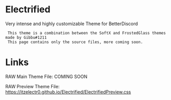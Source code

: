 # Electrified
Very intense and highly customizable Theme for BetterDiscord

     This theme is a combination between the SoftX and FrostedGlass themes made by Gibbu#1211
     This page contains only the source files, more coming soon.

# Links
RAW Main Theme File: COMING SOON

RAW Preview Theme File: https://itzelectr0.github.io/Electrified/ElectrifiedPreview.css
